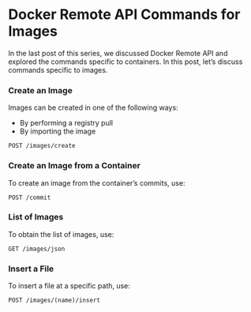 # Docker Remote API Commands for Images

In the last post of this series, we discussed Docker Remote API and explored the commands specific to containers. In this post, let’s discuss commands specific to images.

### Create an Image

Images can be created in one of the following ways:

* By performing a registry pull
* By importing the image
```
POST /images/create
```

### Create an Image from a Container

To create an image from the container’s commits, use:
```
POST /commit
```

### List of Images

To obtain the list of images, use:
```
GET /images/json
```

### Insert a File

To insert a file at a specific path, use:
```
POST /images/(name)/insert
```